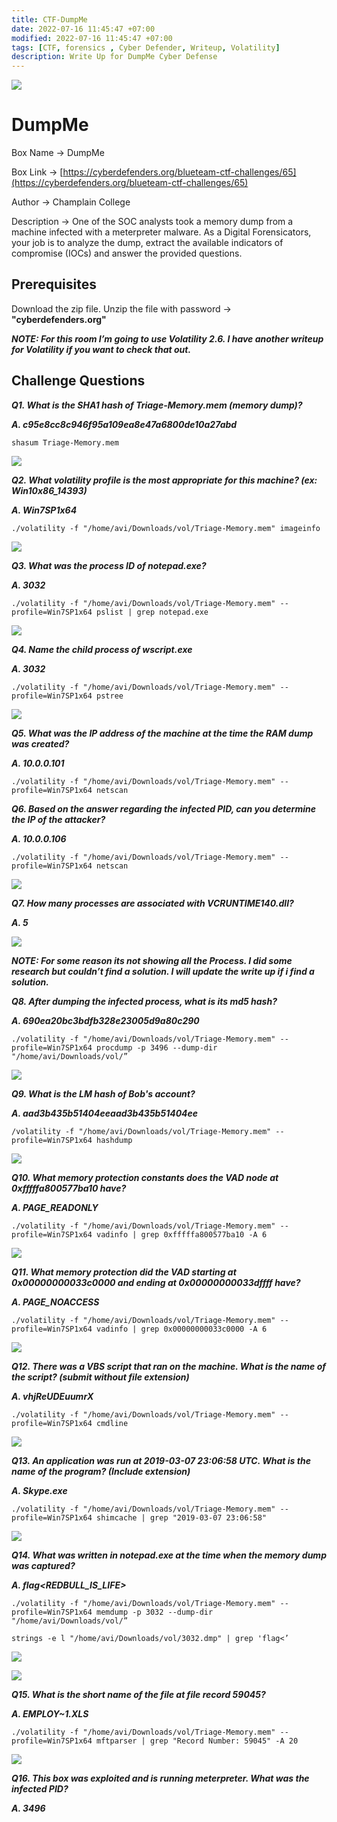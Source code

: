 ```yaml
---
title: CTF-DumpMe
date: 2022-07-16 11:45:47 +07:00
modified: 2022-07-16 11:45:47 +07:00
tags: [CTF, forensics , Cyber Defender, Writeup, Volatility]
description: Write Up for DumpMe Cyber Defense
---
```


![](https://photos.squarezero.dev/file/abir-images/CTF-DumpMe/logo.jpg)

# DumpMe

Box Name → DumpMe

Box Link → [https://cyberdefenders.org/blueteam-ctf-challenges/65](https://cyberdefenders.org/blueteam-ctf-challenges/65)

Author → Champlain College

Description → One of the SOC analysts took a memory dump from a machine infected with a meterpreter malware. As a Digital Forensicators, your job is to analyze the dump, extract the available indicators of compromise (IOCs) and answer the provided questions.

## Prerequisites

Download the zip file. Unzip the file with password →  **"cyberdefenders.org"**

***NOTE: For this room I’m going to use Volatility 2.6. I have another writeup for Volatility if you want to check that out.***

## Challenge Questions

***Q1.  What is the SHA1 hash of Triage-Memory.mem (memory dump)?***

***A. c95e8cc8c946f95a109ea8e47a6800de10a27abd***

`shasum Triage-Memory.mem`

![](https://photos.squarezero.dev/file/abir-images/CTF-DumpMe/01.png)

***Q2. What volatility profile is the most appropriate for this machine? (ex: Win10x86_14393)***

***A. Win7SP1x64***

`./volatility -f "/home/avi/Downloads/vol/Triage-Memory.mem" imageinfo`

![](https://photos.squarezero.dev/file/abir-images/CTF-DumpMe/02.png)

***Q3. What was the process ID of notepad.exe?***

***A. 3032***

`./volatility -f "/home/avi/Downloads/vol/Triage-Memory.mem" --profile=Win7SP1x64 pslist | grep notepad.exe`

![](https://photos.squarezero.dev/file/abir-images/CTF-DumpMe/03.png)

***Q4. Name the child process of wscript.exe***

***A. 3032***

`./volatility -f "/home/avi/Downloads/vol/Triage-Memory.mem" --profile=Win7SP1x64 pstree`

![](https://photos.squarezero.dev/file/abir-images/CTF-DumpMe/04.png)

***Q5. What was the IP address of the machine at the time the RAM dump was created?***

***A. 10.0.0.101***

`./volatility -f "/home/avi/Downloads/vol/Triage-Memory.mem" --profile=Win7SP1x64 netscan`

***Q6. Based on the answer regarding the infected PID, can you determine the IP of the attacker?***

***A. 10.0.0.106***

`./volatility -f "/home/avi/Downloads/vol/Triage-Memory.mem" --profile=Win7SP1x64 netscan`

![](https://photos.squarezero.dev/file/abir-images/CTF-DumpMe/05.png)


***Q7.  How many processes are associated with VCRUNTIME140.dll?***

***A. 5***

![](https://photos.squarezero.dev/file/abir-images/CTF-DumpMe/06.png)


***NOTE: For some reason its not showing all the Process. I did some research but couldn’t find a solution. I will update the write up if i find a solution.***

***Q8. After dumping the infected process, what is its md5 hash?***

***A. 690ea20bc3bdfb328e23005d9a80c290***

`./volatility -f "/home/avi/Downloads/vol/Triage-Memory.mem" --profile=Win7SP1x64 procdump -p 3496 --dump-dir "/home/avi/Downloads/vol/”`

![](https://photos.squarezero.dev/file/abir-images/CTF-DumpMe/7.png)
 

***Q9. What is the LM hash of Bob's account?***

***A. aad3b435b51404eeaad3b435b51404ee***

`/volatility -f "/home/avi/Downloads/vol/Triage-Memory.mem" --profile=Win7SP1x64 hashdump`

![](https://photos.squarezero.dev/file/abir-images/CTF-DumpMe/8.png)


***Q10. What memory protection constants does the VAD node at 0xfffffa800577ba10 have?***

***A. PAGE_READONLY***

`./volatility -f "/home/avi/Downloads/vol/Triage-Memory.mem" --profile=Win7SP1x64 vadinfo | grep 0xfffffa800577ba10 -A 6`

![](https://photos.squarezero.dev/file/abir-images/CTF-DumpMe/9.png)


***Q11. What memory protection did the VAD starting at 0x00000000033c0000 and ending at 0x00000000033dffff have?***

***A. PAGE_NOACCESS***

`./volatility -f "/home/avi/Downloads/vol/Triage-Memory.mem" --profile=Win7SP1x64 vadinfo | grep 0x00000000033c0000 -A 6`

![](https://photos.squarezero.dev/file/abir-images/CTF-DumpMe/10.png)


***Q12. There was a VBS script that ran on the machine. What is the name of the script? (submit without file extension)***

***A. vhjReUDEuumrX***

`./volatility -f "/home/avi/Downloads/vol/Triage-Memory.mem" --profile=Win7SP1x64 cmdline`

![](https://photos.squarezero.dev/file/abir-images/CTF-DumpMe/11.png)


***Q13. An application was run at 2019-03-07 23:06:58 UTC. What is the name of the program? (Include extension)***

***A. Skype.exe***

`./volatility -f "/home/avi/Downloads/vol/Triage-Memory.mem" --profile=Win7SP1x64 shimcache | grep "2019-03-07 23:06:58"`

![](https://photos.squarezero.dev/file/abir-images/CTF-DumpMe/12.png)


***Q14. What was written in notepad.exe at the time when the memory dump was captured?***

***A. flag<REDBULL_IS_LIFE>***

`./volatility -f "/home/avi/Downloads/vol/Triage-Memory.mem" --profile=Win7SP1x64 memdump -p 3032 --dump-dir "/home/avi/Downloads/vol/”`

`strings -e l "/home/avi/Downloads/vol/3032.dmp" | grep 'flag<’`

![](https://photos.squarezero.dev/file/abir-images/CTF-DumpMe/13.png)


![](https://photos.squarezero.dev/file/abir-images/CTF-DumpMe/14.png)


***Q15. What is the short name of the file at file record 59045?***

***A. EMPLOY~1.XLS***

`./volatility -f "/home/avi/Downloads/vol/Triage-Memory.mem" --profile=Win7SP1x64 mftparser | grep "Record Number: 59045" -A 20`

![](https://photos.squarezero.dev/file/abir-images/CTF-DumpMe/15.png)


***Q16. This box was exploited and is running meterpreter. What was the infected PID?***

***A. 3496***